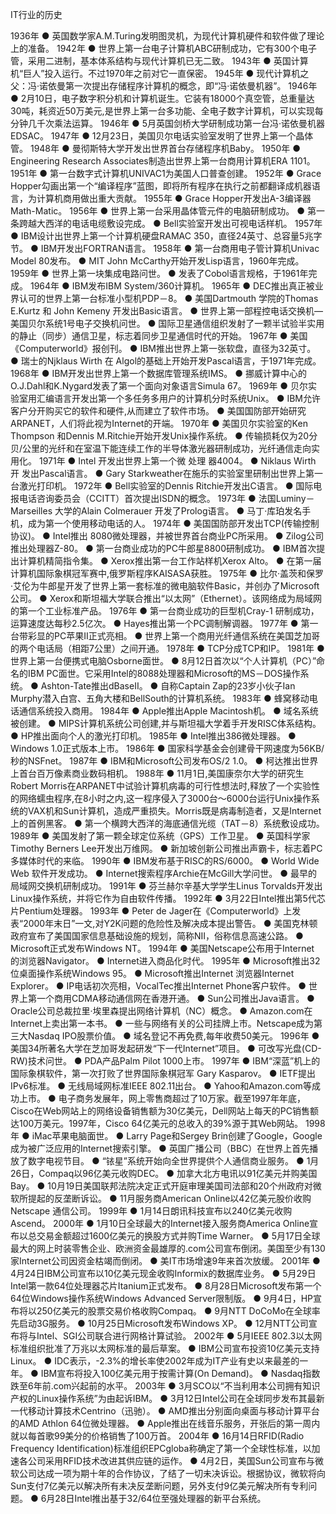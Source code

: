 IT行业的历史

1936年
● 英国数学家A.M.Turing发明图灵机，为现代计算机硬件和软件做了理论上的准备。
1942年
● 世界上第一台电子计算机ABC研制成功，它有300个电子管，采用二进制，基本体系结构与现代计算机已无二致。
1943年
● 英国计算机“巨人”投入运行。不过1970年之前对它一直保密。
1945年
● 现代计算机之父：冯·诺依曼第一次提出存储程序计算机的概念，即“冯·诺依曼机器”。
1946年
● 2月10日，电子数字积分机和计算机诞生。它装有18000个真空管，总重量达30吨，耗资近50万美元,是世界上第一台多功能、全电子数字计算机，可以实现每分钟几千次乘法运算。
1946年
● 5月英国剑桥大学研制成功第一台冯·诺依曼机器EDSAC。
1947年
● 12月23日，美国贝尔电话实验室发明了世界上第一个晶体管。
1948年
● 曼彻斯特大学开发出世界首台存储程序机Baby。
1950年
● Engineering Research Associates制造出世界上第一台商用计算机ERA 1101。
1951年
● 第一台数字式计算机UNIVAC1为美国人口普查创建。
1952年
● Grace Hopper勾画出第一个“编译程序”蓝图，即将所有程序在执行之前都翻译成机器语言，为计算机商用做出重大贡献。
1955年
● Grace Hopper开发出A-3编译器Math-Matic。
1956年
● 世界上第一台采用晶体管元件的电脑研制成功。
● 第一条跨越大西洋的电话电缆敷设完成。
● Bell实验室开发出可视电话样机。
1957年
● IBM设计出世界上第一个计算机硬盘RAMAC 350，直径24英寸、总容量5兆字节。
● IBM开发出FORTRAN语言。
1958年
● 第一台商用电子管计算机Univac Model 80发布。
● MIT John McCarthy开始开发Lisp语言，1960年完成。
1959年
● 世界上第一块集成电路问世。
● 发表了Cobol语言规格，于1961年完成。
1964年
● IBM发布IBM System/360计算机。
1965年
● DEC推出真正被业界认可的世界上第一台标准小型机PDP－8。
● 美国Dartmouth 学院的Thomas E.Kurtz 和 John Kemeny 开发出Basic语言。
● 世界上第一部程控电话交换机—美国贝尔系统1号电子交换机问世。
● 国际卫星通信组织发射了一颗半试验半实用的静止（同步）通信卫星，标志着同步卫星通信时代的开始。
1967年
● 美国《Computerworld》报创刊。
● IBM推出世界上第一张软盘，直径为32英寸。
● 瑞士的Njklaus Wirth 在 Algol的基础上开始开发Pascal语言，于1971年完成。
1968年
● IBM开发出世界上第一个数据库管理系统IMS。
● 挪威计算中心的O.J.Dahl和K.Nygard发表了第一个面向对象语言Simula 67。
1969年
● 贝尔实验室用汇编语言开发出第一个多任务多用户的计算机分时系统Unix。
● IBM允许客户分开购买它的软件和硬件,从而建立了软件市场。
● 美国国防部开始研究ARPANET，人们将此视为Internet的开端。
1970年
● 美国贝尔实验室的Ken Thompson 和Dennis M.Ritchie开始开发Unix操作系统。
● 传输损耗仅为20分贝/公里的光纤和在室温下能连续工作的半导体激光器研制成功，光纤通信走向实用化。
1971年
● Intel 开发出世界上第一个微 处理 器4004。
● Niklaus Wirth 开 发出Pascal语言。
● Gary Starkweather在施乐的实验室里研制出世界上第一台激光打印机。
1972年
● Bell实验室的Dennis Ritchie开发出C语言。
● 国际电报电话咨询委员会（CCITT）首次提出ISDN的概念。
1973年
● 法国Luminy－Marseilles 大学的Alain Colmerauer 开发了Prolog语言。
● 马丁·库珀发名手机，成为第一个使用移动电话的人。
1974年
● 美国国防部开发出TCP(传输控制协议)。
● Intel推出 8080微处理器，并被世界首台商业PC所采用。
● Zilog公司推出处理器Z-80。
● 第一台商业成功的PC牛郎星8800研制成功。
● IBM首次提出计算机精简指令集。
● Xerox推出第一台工作站样机Xerox Alto。
● 在第一届计算机国际象棋冠军赛中,俄罗斯程序KAISASA获胜。
1975年
● 比尔·盖茨和保罗·艾伦为牛郎星开发了世界上第一套标准的微电脑软件Basic，并创办了Microsoft公司。
● Xerox和斯坦福大学联合推出“以太网”（Ethernet）。该网络成为局域网的第一个工业标准产品。
1976年
● 第一台商业成功的巨型机Cray-1 研制成功，运算速度达每秒2.5亿次。
● Hayes推出第一个PC调制解调器。
1977年
● 第一台带彩显的PC苹果II正式亮相。
● 世界上第一个商用光纤通信系统在美国芝加哥的两个电话局（相距7公里）之间开通。
1978年
● TCP分成TCP和IP。
1981年
● 世界上第一台便携式电脑Osborne面世。
● 8月12日首次以“个人计算机（PC）”命名的IBM PC面世。它采用Intel的8088处理器和Microsoft的MS－DOS操作系统。
● Ashton-Tate推出dBaseⅡ。
● 自称Captain Zap的23岁小伙子Ian Murphy潜入白宫、五角大楼和BellSouth的计算机系统。
1983年
● 蜂窝移动电话通信系统投入商用。
1984年
● Apple推出Apple Macintosh机。
● 域名系统被创建。
● MIPS计算机系统公司创建,并与斯坦福大学着手开发RISC体系结构。
● HP推出面向个人的激光打印机。
1985年
● Intel推出386微处理器。
● Windows 1.0正式版本上市。
1986年
● 国家科学基金会创建骨干网速度为56KB/秒的NSFnet。
1987年
● IBM和Microsoft公司发布OS/2 1.0。
● 柯达推出世界上首台百万像素商业数码相机。
1988年
● 11月1日,美国康奈尔大学的研究生Robert Morris在ARPANET中试验计算机病毒的可行性想法时,释放了一个实验性的网络蠕虫程序,在8小时之内,这一程序侵入了3000台～6000台运行Unix操作系统的VAX机和Sun计算机，造成严重损失。Morris既是病毒制造者，又是Internet上的首例黑客。
● 第一个横跨大西洋的海底通信光缆（TAT－8）系统敷设成功。
1989年
● 美国发射了第一颗全球定位系统（GPS）工作卫星。
● 英国科学家Timothy Berners Lee开发出万维网。
● 新加坡创新公司推出声霸卡，标志着PC多媒体时代的来临。
1990年
● IBM发布基于RISC的RS/6000。
● World Wide Web 软件开发成功。
● Internet搜索程序Archie在McGill大学问世。
● 最早的局域网交换机研制成功。
1991年
● 芬兰赫尔辛基大学学生Linus Torvalds开发出Linux操作系统，并将它作为自由软件传播。
1992年
● 3月22日Intel推出第5代芯片Pentium处理器。
1993年
● Peter de Jager在《Computerworld》上发表“2000年末日”一文,对Y2K问题的危险性及解决成本提出警告。
● 美国克林顿政府宣布了美国国家信息基础设施的规划，简称NII，俗称信息高速公路。
● Microsoft正式发布Windows NT。
1994年
● 美国Netscape公布用于Internet 的浏览器Navigator。
● Internet进入商品化时代。
1995年
● Microsoft推出32位桌面操作系统Windows 95。
● Microsoft推出Internet 浏览器Internet Explorer。
● IP电话初次亮相，VocalTec推出Internet Phone客户软件。
● 世界上第一个商用CDMA移动通信网在香港开通。
● Sun公司推出Java语言。
● Oracle公司总裁拉里·埃里森提出网络计算机（NC）概念。
● Amazon.com在Internet上卖出第一本书。
● 一些与网络有关的公司挂牌上市。Netscape成为第三大Nasdaq IPO股票价值。
● 域名登记不再免费,每年收费50美元。
1996年
● 美国34所著名大学在芝加哥发起研发“下一代Internet”项目。
● 可改写光盘(CD-RW)技术问世。
● PDA产品Palm Pilot 1000上市。
1997年
● IBM“深蓝”机上的国际象棋软件，第一次打败了世界国际象棋冠军 Gary Kasparov。
● IETF提出IPv6标准。
● 无线局域网标准IEEE 802.11出台。
● Yahoo和Amazon.com等成功上市。
● 电子商务发展年，网上零售商超过了10万家。截至1997年年底，Cisco在Web网站上的网络设备销售额为30亿美元，Dell网站上每天的PC销售额达100万美元。1997年，Cisco 64亿美元的总收入的39%源于其Web网站。
1998年
● iMac苹果电脑面世。
● Larry Page和Sergey Brin创建了Google，Google成为被广泛应用的Internet搜索引擎。
● 英国广播公司（BBC）在世界上首先播放了数字电视节目。
● “铱星”系统开始向全世界提供个人通信商业服务。
● 1月26日，Compaq以96亿美元收购DEC。
● 加拿大北方电讯以91亿美元并购美国Bay。
● 10月19日美国联邦法院决定正式开庭审理美国司法部和20个州政府对微软所提起的反垄断诉讼。
● 11月服务商American Online以42亿美元股价收购Netscape 通信公司。
1999年
● 1月14日朗讯科技宣布以240亿美元收购Ascend。
2000年
● 1月10日全球最大的Internet接入服务商America Online宣布以总交易金额超过1600亿美元的换股方式并购Time Warner。
● 5月17日全球最大的网上时装零售企业、欧洲资金最雄厚的.com公司宣布倒闭。美国至少有130家Internet公司因资金枯竭而倒闭。
● 美IT市场增速9年来首次放缓。
2001年
● 4月24日IBM公司宣布以10亿美元现金收购Informix的数据库业务。
● 5月29日Intel第一款64位处理器芯片Itanium正式发布。
● 8月28日Microsoft发布第一个64位Windows操作系统Windows Advanced Server限制版。
● 9月4日，HP宣布将以250亿美元的股票交易价格收购Compaq。
● 9月NTT DoCoMo在全球率先启动3G服务。
● 10月25日Microsoft发布Windows XP。
● 12月NTT公司宣布将与Intel、SGI公司联合进行网格计算试验。
2002年
● 5月IEEE 802.3以太网标准组织批准了万兆以太网标准的最后草案。
● IBM公司宣布投资10亿美元支持Linux。
● IDC表示，-2.3%的增长率使2002年成为IT产业有史以来最差的一年。
● IBM宣布将投入100亿美元用于按需计算(On Demand)。
● Nasdaq指数跌至6年前.com兴起前的水平。
2003年
● 3月SCO以“不当利用本公司拥有知识产权的Linux操作系统”为由起诉IBM。
● 3月12日Intel公司在全球同步发布其最新一代移动计算技术Centrino（迅驰）。
● AMD推出分别面向桌面与移动计算平台的AMD Athlon 64位微处理器。
● Apple推出在线音乐服务，开张后的第一周内就以每首歌99美分的价格销售了100万首。
2004年
● 16月14日RFID(Radio Frequency Identification)标准组织EPCgloba称确定了第一个全球性标准，以加速各公司采用RFID技术改进其供应链的运作。
● 4月2日，美国Sun公司宣布与微软公司达成一项为期十年的合作协议，了结了一切未决诉讼。根据协议，微软将向Sun支付7亿美元以解决所有未决反垄断问题，另外支付9亿美元解决所有专利问题。
● 6月28日Intel推出基于32/64位至强处理器的新平台系统。